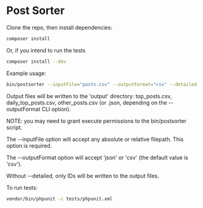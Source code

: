 # Post Sorter

Clone the repo, then install dependencies:

````bash
composer install
````
Or, if you intend to run the tests
````bash
composer install --dev
````

Example usage:
````bash
bin/postsorter --inputFile="posts.csv" --outputFormat="csv" --detailed
````

Output files will be written to the 'output' directory: top_posts.csv, daily_top_posts.csv, other_posts.csv (or .json, depending on the --outputFormat CLI option).

NOTE: you may need to grant execute permissions to the bin/postsorter script.

The --inputFile option will accept any absolute or relative filepath.  This option is required.

The --outputFormat option will accept 'json' or 'csv' (the default value is 'csv').

Without --detailed, only IDs will be written to the output files.

To run tests:
````bash
vendor/bin/phpunit -c tests/phpunit.xml
````
